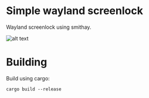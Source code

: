 # Simple wayland screenlock

Wayland screenlock using smithay.

![alt text](https://github.com/tgabor7/sl/blob/main/images/screenshot/image.png?raw=true)

# Building

Build using cargo:
```
cargo build --release
```